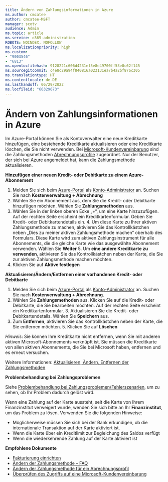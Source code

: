 ```yaml
---
title: Ändern von Zahlungsinformationen in Azure
ms.author: cmcatee
author: cmcatee-MSFT
manager: scotv
audience: Admin
ms.topic: article
ms.service: o365-administration
ROBOTS: NOINDEX, NOFOLLOW
ms.localizationpriority: high
ms.custom:
- "9003546"
- "6813"
ms.openlocfilehash: 9128221c606d4231ef5e8e49700ff53e0c62f145
ms.sourcegitcommit: c4e8c29a94f840816a023131ea7b4a2bf876c305
ms.translationtype: HT
ms.contentlocale: de-DE
ms.lasthandoff: 06/29/2022
ms.locfileid: "66329673"
---
```

# <a name="change-payment-information-in-azure"></a>Ändern von Zahlungsinformationen in Azure

Im Azure-Portal können Sie als Kontoverwalter eine neue Kreditkarte hinzufügen, eine bestehende Kreditkarte aktualisieren oder eine Kreditkarte löschen, die Sie nicht verwenden. Bei [Microsoft-Kundenvereinbarung](https://docs.microsoft.com/azure/billing/billing-how-to-change-credit-card?WT.mc_id=Portal-Microsoft_Azure_Support#check-access-to-a-microsoft-customer-agreement) sind die Zahlungsmethoden [Abrechnungsprofile](https://docs.microsoft.com/azure/billing/billing-how-to-change-credit-card?WT.mc_id=Portal-Microsoft_Azure_Support#change-payment-method-for-a-billing-profile) zugeordnet. Nur der Benutzer, der sich bei Azure angemeldet hat, kann die Zahlungsmethode aktualisieren.

**Hinzufügen einer neuen Kredit- oder Debitkarte zu einem Azure-Abonnement**

1. Melden Sie sich beim [Azure-Portal](https://portal.azure.com/) als [Konto-Administrator](https://docs.microsoft.com/azure/billing/billing-subscription-transfer?WT.mc_id=Portal-Microsoft_Azure_Support#whoisaa) an. Suchen Sie nach **Kostenverwaltung + Abrechnung**
2. Wählen Sie ein Abonnement aus, dem Sie die Kredit- oder Debitkarte hinzufügen möchten. Wählen Sie **Zahlungsmethoden** aus.
3. Wählen Sie in der linken oberen Ecke „+“, um eine Karte hinzuzufügen. Auf der rechten Seite erscheint ein Kreditkartenformular. Geben Sie Kredit- oder Debitkartendetails ein. 4. Um diese Karte zu Ihrer aktiven Zahlungsmethode zu machen, aktivieren Sie das Kontrollkästchen neben „Dies zu meiner aktiven Zahlungsmethode machen“ oberhalb des Formulars. Diese Karte wird zum aktiven Zahlungsinstrument für alle Abonnements, die die gleiche Karte wie das ausgewählte Abonnement verwenden. Wählen Sie **Weiter** 5. Um **eine andere Kreditkarte zu verwenden**, aktivieren Sie das Kontrollkästchen neben der Karte, die Sie zur aktiven Zahlungsmethode machen möchten.
6. Klicken Sie auf **Aktive festlegen**

**Aktualisieren/Ändern/Entfernen einer vorhandenen Kredit- oder Debitkarte**

1. Melden Sie sich beim [Azure-Portal](https://portal.azure.com/) als [Konto-Administrator](https://docs.microsoft.com/azure/billing/billing-subscription-transfer?WT.mc_id=Portal-Microsoft_Azure_Support#whoisaa) an. Suchen Sie nach **Kostenverwaltung + Abrechnung**.
2. Wählen Sie **Zahlungsmethoden** aus. Klicken Sie auf die Kredit- oder Debitkarte, die Sie bearbeiten möchten. Auf der rechten Seite erscheint ein Kreditkartenformular. 3. Aktualisieren Sie die Kredit- oder Debitkartendetails. Wählen Sie **Speichern** aus.
4. Zum **Entfernen**, aktivieren Sie das Kontrollkästchen neben der Karte, die Sie entfernen möchten. 5. Klicken Sie auf **Löschen**

_Hinweis_: Sie können Ihre Kreditkarte nicht entfernen, wenn Sie mit anderen aktiven Microsoft-Abonnements verknüpft ist. Sie müssen die Kreditkarte von allen aktiven Abonnements, die Sie bei Microsoft haben, entfernen und es erneut versuchen.

Weitere Informationen: [Aktualisieren, Ändern, Entfernen der Zahlungsmethoden](https://docs.microsoft.com/azure/billing/billing-how-to-change-credit-card?WT.mc_id=Portal-Microsoft_Azure_Support)

**Problembehandlung bei Zahlungsproblemen**

Siehe [Problembehandlung bei Zahlungsproblemen/Fehlerszenarien](https://support.microsoft.com/help/4505172/troubleshooting-payment-issues), um zu sehen, ob Ihr Problem dadurch gelöst wird.

Wenn eine Zahlung auf der Karte aussteht, seit die Karte von Ihrem Finanzinstitut verweigert wurde, wenden Sie sich bitte an Ihr **Finanzinstitut**, um das Problem zu lösen. Verwenden Sie die folgenden Hinweise:

- Möglicherweise müssen Sie sich bei der Bank erkundigen, ob die internationale Transaktion auf der Karte aktiviert ist.
- Wenn die Karte über ein Kreditlimit zur Begleichung des Saldos verfügt
- Wenn die wiederkehrende Zahlung auf der Karte aktiviert ist

**Empfohlene Dokumente**

- [Fakturierung einrichten](https://azure.microsoft.com/pricing/invoicing/)
- [Ändern der Zahlungsmethode – FAQ](https://docs.microsoft.com/azure/billing/billing-how-to-change-credit-card?WT.mc_id=Portal-Microsoft_Azure_Support#frequently-asked-questions)
- [Ändern der Zahlungsmethode für ein Abrechnungsprofil](https://docs.microsoft.com/azure/billing/billing-how-to-change-credit-card?WT.mc_id=Portal-Microsoft_Azure_Support#change-payment-method-for-a-billing-profile)
- [Überprüfen des Zugriffs auf eine Microsoft-Kundenvereinbarung](https://docs.microsoft.com/azure/billing/billing-how-to-change-credit-card?WT.mc_id=Portal-Microsoft_Azure_Support#check-access-to-a-microsoft-customer-agreement)